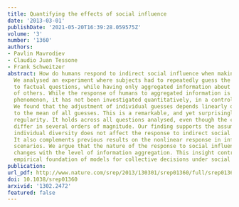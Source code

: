 ```yaml
---
title: Quantifying the effects of social influence
date: '2013-03-01'
publishDate: '2021-05-20T16:39:28.059575Z'
volume: '3'
number: '1360'
authors:
- Pavlin Mavrodiev
- Claudio Juan Tessone
- Frank Schweitzer
abstract: How do humans respond to indirect social influence when making decisions?
  We analysed an experiment where subjects had to repeatedly guess the correct answer
  to factual questions, while having only aggregated information about the answers
  of others. While the response of humans to aggregated information is a widely observed
  phenomenon, it has not been investigated quantitatively, in a controlled setting.
  We found that the adjustment of individual guesses depends linearly on the distance
  to the mean of all guesses. This is a remarkable, and yet surprisingly simple, statistical
  regularity. It holds across all questions analysed, even though the correct answers
  differ in several orders of magnitude. Our finding supports the assumption that
  individual diversity does not affect the response to indirect social influence.
  It also complements previous results on the nonlinear response in information-rich
  scenarios. We argue that the nature of the response to social influence crucially
  changes with the level of information aggregation. This insight contributes to the
  empirical foundation of models for collective decisions under social influence.
publication:
url_pdf: http://www.nature.com/srep/2013/130301/srep01360/full/srep01360.html
doi: 10.1038/srep01360
arxivid: '1302.2472'
featured: false
---
```

